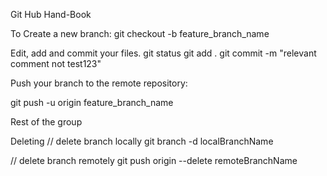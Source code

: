 Git Hub Hand-Book

To Create a new branch:
git checkout -b feature_branch_name

Edit, add and commit your files.
git status
git add .
git commit -m "relevant comment not test123"

Push your branch to the remote repository:

git push -u origin feature_branch_name

Rest of the group

Deleting
// delete branch locally
git branch -d localBranchName

// delete branch remotely
git push origin --delete remoteBranchName
